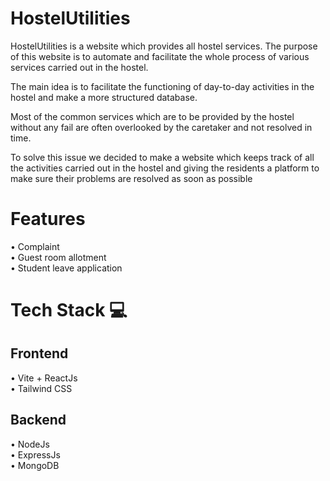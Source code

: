 
# HostelUtilities

HostelUtilities is a website which provides all hostel services. The purpose of this website is to automate and facilitate the whole process of various services carried out in the hostel.

The main idea is to facilitate the functioning of day-to-day activities in the hostel and make a more structured database.

Most of the common services which are to be provided by the  hostel without any fail are often overlooked by the caretaker and not resolved in time.

To solve this issue we decided to make a website which keeps track of all the activities carried out in the hostel and giving the residents a platform to make sure their problems are resolved as soon as possible

# Features

 • Complaint \
 • Guest room allotment \
 • Student leave application

 
 # Tech Stack 💻
 ## Frontend
• Vite + ReactJs\
• Tailwind CSS
 ## Backend
 • NodeJs\
 • ExpressJs\
 • MongoDB